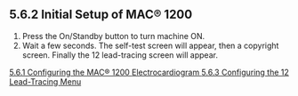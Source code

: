 ## 5.6.2 Initial Setup of MAC® 1200

1. Press the On/Standby button to turn machine ON.
2. Wait a few seconds. The self-test screen will appear, then a copyright screen. Finally the 12 lead-tracing screen will appear.


<div class="center">
<div class="btn-group">
  <a href=":pages_path:/manuals/ecg/5-06-01-configuring-mac-1200.md" class="btn btn-default">
    <span class="glyphicon glyphicon-chevron-left"></span>
    5.6.1 Configuring the MAC® 1200
  </a>

  <a href=":pages_path:/manuals/ecg" class="btn btn-default">
    <span class="glyphicon glyphicon-chevron-up"></span>
    Electrocardiogram
  </a>

  <a href=":pages_path:/manuals/ecg/5-06-03-configuring-lead-menu.md" class="btn btn-success">
    5.6.3 Configuring the 12 Lead-Tracing Menu
    <span class="glyphicon glyphicon-chevron-right"></span>
  </a>
</div>
</div>
